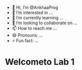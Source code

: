 - 👋 Hi, I’m @AnkhaaProg
- 👀 I’m interested in ...
- 🌱 I’m currently learning ...
- 💞️ I’m looking to collaborate on ...
- 📫 How to reach me ...
- 😄 Pronouns: ...
- ⚡ Fun fact: ...

<!---
AnkhaaProg/AnkhaaProg is a ✨ special ✨ repository because its `README.md` (this file) appears on your GitHub profile.
You can click the Preview link to take a look at your changes.
--->
<!DOCTYPE html>
<html>
<head>
   <title> Welcome to Internet technology Fundamentals</title>
</head>
<body>
   <h1> Welcometo Lab 1</h1>
   <p>

   </p>
 </body>
